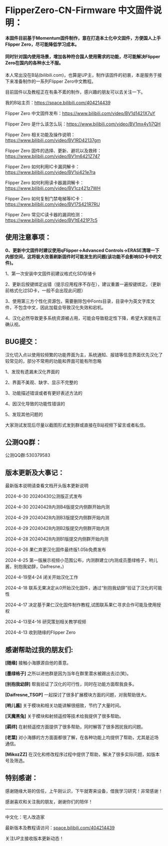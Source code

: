 # FlipperZero-CN-Firmware 中文固件说明：

<h4>本固件目前基于Momentum固件制作，意在打造本土化中文固件，方便国人上手Flipper Zero，尽可能降低学习成本。</h4>

<h4>同时针对国内使用场景，增加各种符合国人使用需求的功能，尽可能解决Flipper Zero在国内的各种水土不服。</h4>

本人常出没在B站(bilibili.com)，也算是UP主，制作该固件的初衷，本是服务于接下来准备制作的一系列Flipper Zero中文教程。

目前固件以及教程正在有条不紊的制作，感兴趣的朋友可以去关注一下。

我的B站主页：https://space.bilibili.com/404214439

Flipper Zero 中文固件发布：https://www.bilibili.com/video/BV1d1421X7uY

Flipper Zero 是什么该怎么玩：https://www.bilibili.com/video/BV1mx4y1i7QH

Flipper Zero 相关功能及操作说明：https://www.bilibili.com/video/BV1RD42137gm

Flipper Zero 固件的选择、更新、避坑以及救砖：https://www.bilibili.com/video/BV1m6421Z747

Flipper Zero 如何利用IC卡漏洞解卡：https://www.bilibili.com/video/BV1si421e7ra

Flipper Zero 如何利用读卡器漏洞解卡：https://www.bilibili.com/video/BV1cz421z7WH

Flipper Zero 如何复制门禁电梯等IC卡：https://www.bilibili.com/video/BV17S421R7RU

Flipper Zero 常见IC读卡器的漏洞检测：https://www.bilibili.com/video/BV1tE421P7c5


使用注意事项：
-------------------------------------------------------------------------------------------
**0、更新中文固件时建议使用qFlipper->Advanced Controls->ERASE清理一下内部空间，这将极大改善刷新固件时可能发生的问题(该功能不会影响SD卡中的文件)。**

1、第一次安装中文固件前建议格式化SD存储卡

2、更新后按键绑定出错（提示应用程序不存在），建议重置一遍按键绑定。（更新前格式化过SD卡，一般不会出现此问题）

3、使用第三方个性化资源包，需要删除包中Fonts目录，目录中为英文字库文件，不包含中文，因此加载会导致汉化失效和宕机。

4、汉化必然导致更多系统资源被占用，可能会导致稳定性下降，希望大家能有正确认视。


BUG提交：
-------------------------------------------------------------------------------------------
汉化切入点以使用较频繁的功能界面为主，系统通知、报错等信息界面优先汉化了较常见的，部分不常用的功能和界面可能有所忽略

1、发现有遗漏未汉化界面的

2、界面不美观、缺字、显示不完整的

3、功能描述错误或者有更好表述方法的

4、因汉化导致的功能性错误的

5、发现其他问题的


大家测试发现后尽量以截图形式发到群或直接在B站视频下留言或者私信。


公测QQ群：
-------------------------------------------------------------------------------------------
公测QQ群:530379583


版本更新及大事记：
-------------------------------------------------------------------------------------------
最新版本说明请查看文档开头版本更新说明

2024-4-30 20240430公测版正式发布

2024-4-30 20240428内测B4版提交内侧群开始内测

2024-4-29 20240428内测B3版提交内侧群开始内测

2024-4-29 20240428内测B2版提交内侧群开始内测

2024-4-28 20240428内测B1版提交内侧群开始内测

2024-4-26 果仁弃更汉化固件最终版1.05b免费发布

2024-4-25 第一版展示视频小范围公布，内测群建立(内测成员墨绿格子，哟儿酱，别抱我幼辞，Daifresne，)

2024-4-19至4-24 闭关开始汉化工作

2024-4-18 联系无果决定从0开始汉化固件，通过“别抱我幼辞”验证了汉化的可能性

2024-4-17 决定基于果仁汉化固件制作教程,试图联系果仁寻求合作可能及使用授权

2024-4-13至4-16 研究策划相关教学视频

2024-4-13 收到随缘的Flipper Zero


感谢帮助过我的朋友们:
-------------------------------------------------------------------------------------------
<b>[随缘]</b>
接触小海豚源自他的善意。

<b>[墨绿格子]</b>
之所以进他群是因为当年在群里潜水被踢出去过(笑)。

<b>[别抱我幼辞]</b>
帮我验证了汉化的可行性，同时在功能方面帮我良多。

<b>[Daifresne_TSGP]</b>
一起探讨了很多扩展模块方面的问题，对我帮助很大。

<b>[哟儿酱]</b>
关于模块和相关功能讲解很细致，节约了大量时间。

<b>[天魔黑兔]</b>
关于模块和射频遥控等技术给我提供了很多帮助。

<b>[羁绊]</b>
在射频遥控方面提供了很多帮助，同时解答了很多困扰我的问题。

<b>[老葉]</b>
对小海豚的方方面面都很了解，在各种功能上均提供了帮助，尤其是近场通信。

<b>[MikozZZ]</b>
在汉化和修改程序过程中提供了帮助，解决了很多实际问题，如版本号及筛选。


特别感谢：
-------------------------------------------------------------------------------------------
感谢随缘大哥的信任，上午刚认识，下午就寄来设备，借我学习研究！非常感谢！

感谢喜欢和关注我的朋友，谢谢你们的陪伴！

-------------------------------------------------------------------------------------------
中文化：宅人改造家

最新版本及教程请访问：[space.bilibili.com/404214439](https://space.bilibili.com/404214439)

关注UP主接收版本更新动态！
